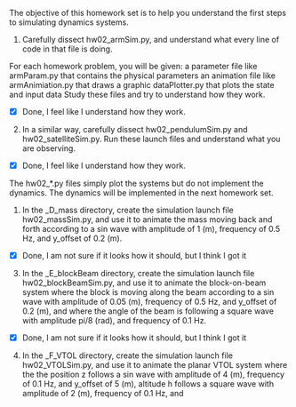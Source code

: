 The objective of this homework set is to help you understand the first steps to simulating dynamics systems.

1.  Carefully dissect hw02_armSim.py, and understand what every line of code in that file is doing.

For each homework problem, you will be given:
a parameter file like armParam.py that contains the physical parameters
an animation file like armAnimiation.py that draws a graphic
 dataPlotter.py that plots the state and input data
Study these files and try to understand how they work.

- [x] Done, I feel like I understand how they work.

2.  In a similar way, carefully dissect hw02_pendulumSim.py and hw02_satelliteSim.py.  Run these launch files and understand what you are observing.

 - [x] Done, I feel like I understand how they work.

The hw02_*.py files simply plot the systems but do not implement the dynamics.  The dynamics will be implemented in the next homework set.


1.  In the _D_mass directory, create the simulation launch file hw02_massSim.py, and use it to animate the mass moving back and forth according to a sin wave with amplitude of 1 (m), frequency of 0.5 Hz, and y_offset of 0.2 (m).

 - [x] Done, I am not sure if it looks how it should, but I think I got it

3.  In the _E_blockBeam directory, create the simulation launch file hw02_blockBeamSim.py, and use it to animate the block-on-beam system where the block is moving along the beam according to a sin wave with amplitude of 0.05 (m), frequency of 0.5 Hz, and y_offset of 0.2 (m), and where the angle of the beam is following a square wave with amplitude pi/8 (rad), and frequency of 0.1 Hz.

 - [x] Done, I am not sure if it looks how it should, but I think I got it

4.  In the _F_VTOL directory, create the simulation launch file hw02_VTOLSim.py, and use it to animate the planar VTOL system where the the position z follows a sin wave with amplitude of 4 (m), frequency of 0.1 Hz, and y_offset of 5 (m), altitude h follows a square wave with amplitude of 2 (m), frequency of 0.1 Hz, and